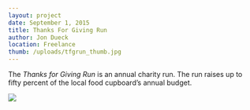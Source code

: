 ```yaml
---
layout: project
date: September 1, 2015
title: Thanks For Giving Run
author: Jon Dueck
location: Freelance
thumb: /uploads/tfgrun_thumb.jpg
---
```


The *Thanks for Giving Run* is an annual charity run. The run raises up to fifty percent of the local food cupboard’s annual budget.

![](https://cdn.dribbble.com/users/117659/screenshots/2265958/turkey_dribbble_2-01.png)
